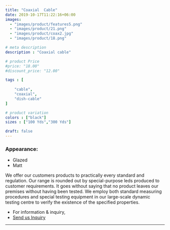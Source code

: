```yaml
---
title: "Coaxial  Cable"
date: 2019-10-17T11:22:16+06:00
images: 
  - "images/product/features5.png"
  - "images/product/21.png"
  - "images/product/coax2.jpg"
  - "images/product/18.png"

# meta description
description : "Coaxial cable"

# product Price
#price: "18.00"
#discount_price: "12.00"

tags : [
    
    "cable",
    "coaxial",
    "dish-cable"
]

# product variation
colors : ["black"]
sizes : ["100 Yds","300 Yds"]

draft: false
---
```

### Appearance: 
* Glazed
* Matt

We offer our customers products to practically every standard and regulation. Our range is rounded out by special-purpose leds produced to customer requirements. It goes without saying that no product leaves our premises without having been tested. We employ both standard measuring procedures and special testing equipment in our large-scale dynamic testing centre to verify the existence of the specified properties.

* For information & inquiry,
* [Send us Inquiry](mailto:info@smartchemcable.com)
***